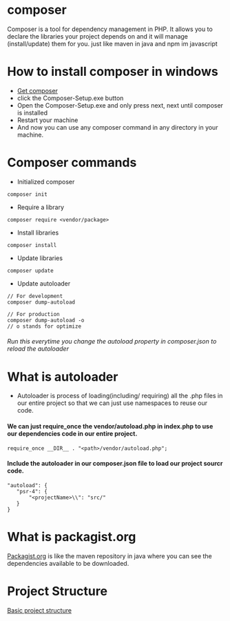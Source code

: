 # composer
Composer is a tool for dependency management in PHP. It allows you to declare the libraries your project depends on and it will manage (install/update) them for you. just like maven in java and npm im javascript

# How to install composer in windows
- [Get composer](https://getcomposer.org/doc/00-intro.md#installation-windows)
- click the Composer-Setup.exe button
- Open the Composer-Setup.exe and only press next, next until composer is installed
- Restart your machine
- And now you can use any composer command in any directory in your machine.

# Composer commands
- Initialized composer
```
composer init
```

- Require a library
```
composer require <vendor/package>
```

- Install libraries
```
composer install
```

- Update libraries
```
composer update
```

- Update autoloader
```
// For development
composer dump-autoload

// For production
composer dump-autoload -o
// o stands for optimize
```
###### Run this everytime you change the autoload property in composer.json to reload the autoloader

# What is autoloader
- Autoloader is process of loading(including/ requiring) all the .php files in our entire project so that we can just use namespaces to reuse our code.

#### We can just require_once the vendor/autoload.php in index.php to use our dependencies code in our entire project.
```
require_once __DIR__ . "<path>/vendor/autoload.php";
```

#### Include the autoloader in our composer.json file to load our project sourcr code.
```
"autoload": {
   "psr-4": {
       "<projectName>\\": "src/"
   }
}
```

# What is packagist.org
[Packagist.org](https://packagist.org/) is like the maven repository in java where you can see the dependencies available to be downloaded.

# Project Structure
[Basic project structure](https://github.com/sudeep611/PHP_Project_Getting_Started)
